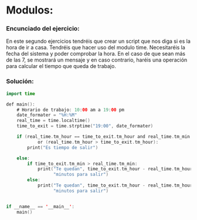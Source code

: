# Modulos:

###  Encunciado del ejercicio:
En este segundo ejercicios tendréis que crear un script que nos diga si es la hora de ir a casa. Tendréis que hacer uso del modulo time. Necesitaréis la fecha del sistema y poder comprobar la hora.
En el caso de que sean más de las 7, se mostrará un mensaje y en caso contrario, haréis una operación para calcular el tiempo que queda de trabajo.

### Solución:
```kotlin
import time

def main():
    # Horario de trabajo: 10:00 am a 19:00 pm
    date_formater = "%H:%M"
    real_time = time.localtime()
    time_to_exit = time.strptime("19:00", date_formater)

    if (real_time.tm_hour == time_to_exit.tm_hour and real_time.tm_min > time_to_exit.tm_min) \
            or (real_time.tm_hour > time_to_exit.tm_hour):
        print("Es tiempo de salir")

    else:
        if time_to_exit.tm_min > real_time.tm_min:
            print("Te quedan", time_to_exit.tm_hour - real_time.tm_hour, "horas", time_to_exit.tm_min - real_time.tm_min,
                  "minutos para salir")
        else:
            print("Te quedan", time_to_exit.tm_hour - real_time.tm_hour - 1, "horas", 60 + time_to_exit.tm_min - real_time.tm_min,
                  "minutos para salir")


if __name__ == '__main__':
    main()
```

